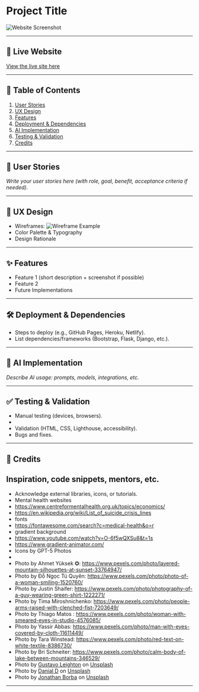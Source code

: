 # Project Title

![Website Screenshot](assets/images/amiresp.jpeg)

---

## 🚀 Live Website
[View the live site here](https://your-link.com)

---

## 📑 Table of Contents
1. [User Stories](#-user-stories)
2. [UX Design](#-ux-design)
3. [Features](#-features)
4. [Deployment & Dependencies](#-deployment--dependencies)
5. [AI Implementation](#-ai-implementation)
6. [Testing & Validation](#-testing--validation)
7. [Credits](#-credits)

---

## 🙋 User Stories
*Write your user stories here (with role, goal, benefit, acceptance criteria if needed).*

---

## 🎨 UX Design
- Wireframes: ![Wireframe Example](assets/wireframe.png)
- Color Palette & Typography
- Design Rationale

---

## ✨ Features
- Feature 1 (short description + screenshot if possible)
- Feature 2
- Future Implementations

---

## 🛠 Deployment & Dependencies
- Steps to deploy (e.g., GitHub Pages, Heroku, Netlify).
- List dependencies/frameworks (Bootstrap, Flask, Django, etc.).

---

## 🤖 AI Implementation
*Describe AI usage: prompts, models, integrations, etc.*

---

## ✅ Testing & Validation
- Manual testing (devices, browsers).
- 
- Validation (HTML, CSS, Lighthouse, accessibility).
- Bugs and fixes.

---

## 👏 Credits

Inspiration, code snippets, mentors, etc.
- 
- Acknowledge external libraries, icons, or tutorials.
- Mental health websites
- https://www.centreformentalhealth.org.uk/topics/economics/
-  https://en.wikipedia.org/wiki/List_of_suicide_crisis_lines
- fonts
-  https://fontawesome.com/search?c=medical-health&o=r
- gradient background
-  https://www.youtube.com/watch?v=O-6f5wQXSu8&t=1s
-  https://www.gradient-animator.com/
- Icons by GPT-5
Photos
-
- Photo by Ahmet Yüksek ✪: https://www.pexels.com/photo/layered-mountain-silhouettes-at-sunset-33764947/
-  Photo by Đỗ Ngọc Tú Quyên: https://www.pexels.com/photo/photo-of-a-woman-smiling-1520760/
-  Photo by Justin Shaifer: https://www.pexels.com/photo/photography-of-a-guy-wearing-green-shirt-1222271/
-  Photo by Tima Miroshnichenko: https://www.pexels.com/photo/people-arms-raised-with-clenched-fist-7203649/
-  Photo by Thiago  Matos : https://www.pexels.com/photo/woman-with-smeared-eyes-in-studio-4576085/
-  Photo by Yassir Abbas: https://www.pexels.com/photo/man-with-eyes-covered-by-cloth-11611449/
-  Photo by Tara Winstead: https://www.pexels.com/photo/red-text-on-white-textile-8386730/
-  Photo by Bri Schneiter: https://www.pexels.com/photo/calm-body-of-lake-between-mountains-346529/
-  Photo by <a href="https://unsplash.com/@g_leighton?utm_content=creditCopyText&utm_medium=referral&utm_source=unsplash">Gustavo Leighton</a> on <a href="https://unsplash.com/photos/woman-holding-a-potted-pink-flower-among-lush-green-plants-LfOHw9tO58k?utm_content=creditCopyText&utm_medium=referral&utm_source=unsplash">Unsplash</a>
-  Photo by <a href="https://unsplash.com/@withdanial?utm_content=creditCopyText&utm_medium=referral&utm_source=unsplash">Danial D</a> on <a href="https://unsplash.com/photos/man-in-black-shirt-and-cap-gestures-enthusiastically-VBpMICi4Z74?utm_content=creditCopyText&utm_medium=referral&utm_source=unsplash">Unsplash</a>
-  Photo by <a href="https://unsplash.com/@jonathanborba?utm_content=creditCopyText&utm_medium=referral&utm_source=unsplash">Jonathan Borba</a> on <a href="https://unsplash.com/photos/people-swimming-and-enjoying-the-ocean-on-a-sunny-day-NgWfv952yls?utm_content=creditCopyText&utm_medium=referral&utm_source=unsplash">Unsplash</a>

---
